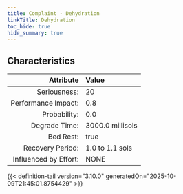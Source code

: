 ```yaml
---
title: Complaint - Dehydration
linkTitle: Dehydration
toc_hide: true
hide_summary: true
---
```

<!-- This is generated by the MarsSim HelpGenertor, do not edit. -->

## Characteristics

| Attribute      | Value |
|--------:|:------|
|Seriousness:|20|
|Performance Impact:|0.8|
|Probability:|0.0|
|Degrade Time:|3000.0 millisols|
|Bed Rest:|true|
|Recovery Period:|1.0 to 1.1 sols|
|Influenced by Effort:|NONE|
 


{{< definition-tail version="3.10.0" generatedOn="2025-10-09T21:45:01.8754429" >}}


